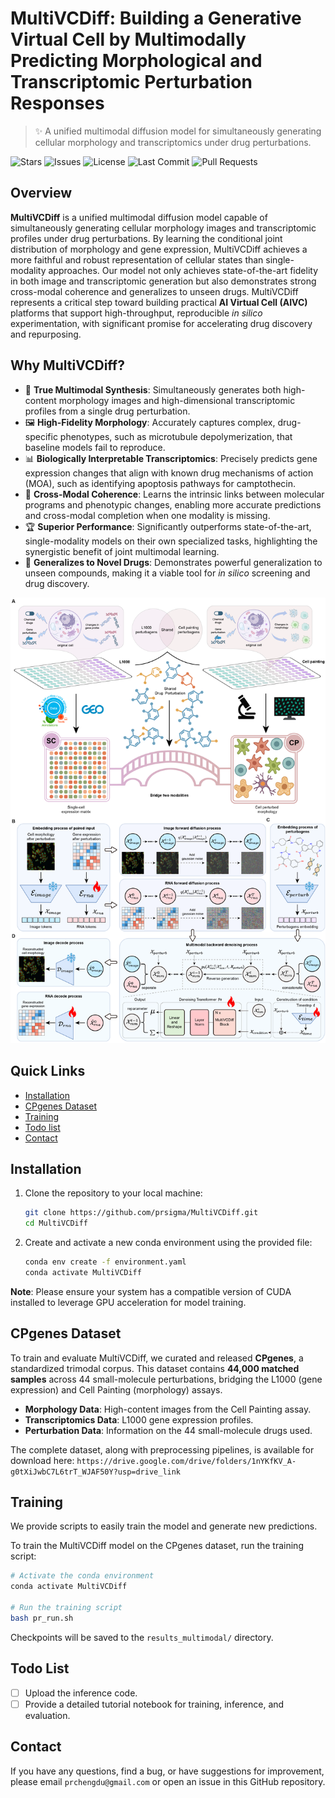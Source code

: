 # MultiVCDiff: Building a Generative Virtual Cell by Multimodally Predicting Morphological and Transcriptomic Perturbation Responses

> ✨ A unified multimodal diffusion model for simultaneously generating cellular morphology and transcriptomics under drug perturbations.

![Stars](https://img.shields.io/github/stars/prsigma/CellProphet?style=flat-square&color=yellow)
![Issues](https://img.shields.io/github/issues-raw/prsigma/CellProphet?label=issues&style=flat-square&color=green)
![License](https://img.shields.io/github/license/prsigma/CellProphet?style=flat-square&color=yellowgreen)
![Last Commit](https://img.shields.io/github/last-commit/prsigma/CellProphet?label=last%20commit&style=flat-square&color=yellowgreen)
![Pull Requests](https://img.shields.io/github/issues-pr/prsigma/CellProphet?label=pull%20requests&style=flat-square&color=green)

## Overview

**MultiVCDiff** is a unified multimodal diffusion model capable of simultaneously generating cellular morphology images and transcriptomic profiles under drug perturbations. By learning the conditional joint distribution of morphology and gene expression, MultiVCDiff achieves a more faithful and robust representation of cellular states than single-modality approaches. Our model not only achieves state-of-the-art fidelity in both image and transcriptomic generation but also demonstrates strong cross-modal coherence and generalizes to unseen drugs. MultiVCDiff represents a critical step toward building practical **AI Virtual Cell (AIVC)** platforms that support high-throughput, reproducible *in silico* experimentation, with significant promise for accelerating drug discovery and repurposing.

## Why MultiVCDiff?

  - 🧬 **True Multimodal Synthesis**: Simultaneously generates both high-content morphology images and high-dimensional transcriptomic profiles from a single drug perturbation.
  - 🖼️ **High-Fidelity Morphology**: Accurately captures complex, drug-specific phenotypes, such as microtubule depolymerization, that baseline models fail to reproduce.
  - 📊 **Biologically Interpretable Transcriptomics**: Precisely predicts gene expression changes that align with known drug mechanisms of action (MOA), such as identifying apoptosis pathways for camptothecin.
  - 🔗 **Cross-Modal Coherence**: Learns the intrinsic links between molecular programs and phenotypic changes, enabling more accurate predictions and cross-modal completion when one modality is missing.
  - 🏆 **Superior Performance**: Significantly outperforms state-of-the-art, single-modality models on their own specialized tasks, highlighting the synergistic benefit of joint multimodal learning.
  - 💊 **Generalizes to Novel Drugs**: Demonstrates powerful generalization to unseen compounds, making it a viable tool for *in silico* screening and drug discovery.

![alt text](image.png)

## Quick Links

- [Installation](#installation)
- [CPgenes Dataset](#cpgenes-dataset)
- [Training](#training)
- [Todo list](#todo-list)
- [Contact](#contact)


## Installation

1.  Clone the repository to your local machine:

    ```bash
    git clone https://github.com/prsigma/MultiVCDiff.git
    cd MultiVCDiff
    ```

2.  Create and activate a new conda environment using the provided file:

    ```bash
    conda env create -f environment.yaml
    conda activate MultiVCDiff
    ```

**Note**: Please ensure your system has a compatible version of CUDA installed to leverage GPU acceleration for model training.

## CPgenes Dataset

To train and evaluate MultiVCDiff, we curated and released **CPgenes**, a standardized trimodal corpus. This dataset contains **44,000 matched samples** across 44 small-molecule perturbations, bridging the L1000 (gene expression) and Cell Painting (morphology) assays.

  - **Morphology Data**: High-content images from the Cell Painting assay.
  - **Transcriptomics Data**: L1000 gene expression profiles.
  - **Perturbation Data**: Information on the 44 small-molecule drugs used.

The complete dataset, along with preprocessing pipelines, is available for download here: `https://drive.google.com/drive/folders/1nYKfKV_A-g0tXiJwbC7L6trT_WJAF50Y?usp=drive_link`

## Training

We provide scripts to easily train the model and generate new predictions.

To train the MultiVCDiff model on the CPgenes dataset, run the training script:

```bash
# Activate the conda environment
conda activate MultiVCDiff

# Run the training script
bash pr_run.sh
```

Checkpoints will be saved to the `results_multimodal/` directory.

## Todo List

  - [ ] Upload the inference code.
  - [ ] Provide a detailed tutorial notebook for training, inference, and evaluation.

## Contact

If you have any questions, find a bug, or have suggestions for improvement, please email `prchengdu@gmail.com` or open an issue in this GitHub repository.